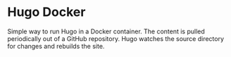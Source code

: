 # Hugo Docker

Simple way to run Hugo in a Docker container. The content is pulled
periodically out of a GitHub repository. Hugo watches the source
directory for changes and rebuilds the site.
